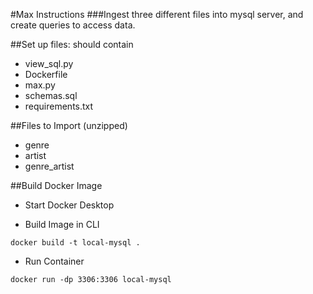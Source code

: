 #Max Instructions
###Ingest three different files into mysql server, and create queries to access data.

##Set up files: should contain

* view_sql.py
* Dockerfile
* max.py
* schemas.sql
* requirements.txt 

##Files to Import (unzipped)

* genre
* artist
* genre_artist

##Build Docker Image

* Start Docker Desktop

* Build Image in CLI

```shell
docker build -t local-mysql .
```

* Run Container

```shell
docker run -dp 3306:3306 local-mysql
```
